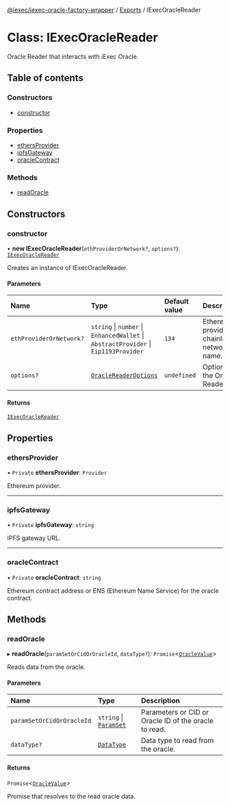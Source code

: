 [@iexec/iexec-oracle-factory-wrapper](../README.md) / [Exports](../modules.md) / IExecOracleReader

# Class: IExecOracleReader

Oracle Reader that interacts with iExec Oracle.

## Table of contents

### Constructors

- [constructor](IExecOracleReader.md#constructor)

### Properties

- [ethersProvider](IExecOracleReader.md#ethersprovider)
- [ipfsGateway](IExecOracleReader.md#ipfsgateway)
- [oracleContract](IExecOracleReader.md#oraclecontract)

### Methods

- [readOracle](IExecOracleReader.md#readoracle)

## Constructors

### constructor

• **new IExecOracleReader**(`ethProviderOrNetwork?`, `options?`): [`IExecOracleReader`](IExecOracleReader.md)

Creates an instance of IExecOracleReader.

#### Parameters

| Name | Type | Default value | Description |
| :------ | :------ | :------ | :------ |
| `ethProviderOrNetwork?` | `string` \| `number` \| `EnhancedWallet` \| `AbstractProvider` \| `Eip1193Provider` | `134` | Ethereum provider, chainId or network name. |
| `options?` | [`OracleReaderOptions`](../modules.md#oraclereaderoptions) | `undefined` | Options for the Oracle Reader. |

#### Returns

[`IExecOracleReader`](IExecOracleReader.md)

## Properties

### ethersProvider

• `Private` **ethersProvider**: `Provider`

Ethereum provider.

___

### ipfsGateway

• `Private` **ipfsGateway**: `string`

IPFS gateway URL.

___

### oracleContract

• `Private` **oracleContract**: `string`

Ethereum contract address or ENS (Ethereum Name Service) for the oracle contract.

## Methods

### readOracle

▸ **readOracle**(`paramSetOrCidOrOracleId`, `dataType?`): `Promise`\<[`OracleValue`](../modules.md#oraclevalue)\>

Reads data from the oracle.

#### Parameters

| Name | Type | Description |
| :------ | :------ | :------ |
| `paramSetOrCidOrOracleId` | `string` \| [`ParamSet`](../modules.md#paramset) | Parameters or CID or Oracle ID of the oracle to read. |
| `dataType?` | [`DataType`](../modules.md#datatype) | Data type to read from the oracle. |

#### Returns

`Promise`\<[`OracleValue`](../modules.md#oraclevalue)\>

Promise that resolves to the read oracle data.
